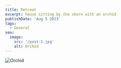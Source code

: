 ```yaml
---
title: Retreat
excerpt: house sitting by the shore with an orchid
publishDate: 'Aug 5 2023'
tags:
  - General
seo:
  image:
    src: '/post-1.jpg'
    alt: Orchid
---
```


![Orchid](/post-1.jpg)


